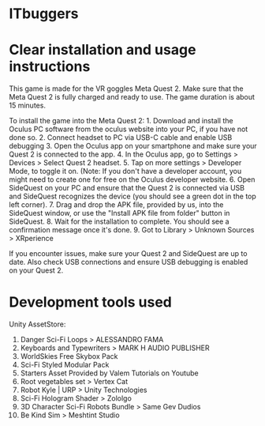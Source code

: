 # ITbuggers #

# Clear installation and usage instructions
This game is made for the VR goggles Meta Quest 2.
Make sure that the Meta Quest 2 is fully charged and ready to use. The game duration is about 15 minutes.

   To install the game into the Meta Quest 2:
     1. Download and install the Oculus PC software from the oculus website into your PC, if you have not done so.
     2. Connect headset to PC via USB-C cable and enable USB debugging
     3. Open the Oculus app on your smartphone and make sure your Quest 2 is connected to the app.
     4. In the Oculus app, go to Settings > Devices > Select Quest 2 headset.
     5. Tap on more settings > Developer Mode, to toggle it on. (Note: If you don't have a developer account, you might need to create one for free on the Oculus developer website.
     6. Open SideQuest on your PC and ensure that the Quest 2 is connected via USB and SideQuest recognizes the device (you should see a green dot in the top left corner).
     7. Drag and drop the APK file, provided by us, into the SideQuest window, or use the "Install APK file from folder" button in SideQuest.
     8. Wait for the installation to complete. You should see a confirmation message once it's done.
     9. Got to Library > Unknown Sources > XRperience

   If you encounter issues, make sure your Quest 2 and SideQuest are up to date. Also check USB connections and ensure USB debugging is enabled on your Quest 2.

# Development tools used
Unity AssetStore:
   1. Danger Sci-Fi Loops > ALESSANDRO FAMA
   2. Keyboards and Typewriters > MARK H AUDIO PUBLISHER
   3. WorldSkies Free Skybox Pack
   4. Sci-Fi Styled Modular Pack
   5. Starters Asset Provided by Valem Tutorials on Youtube
   6. Root vegetables set > Vertex Cat
   7. Robot Kyle | URP > Unity Technologies
   8. Sci-Fi Hologram Shader > Zololgo
   9. 3D Character Sci-Fi Robots Bundle > Same Gev Dudios
   10. Be Kind Sim > Meshtint Studio
